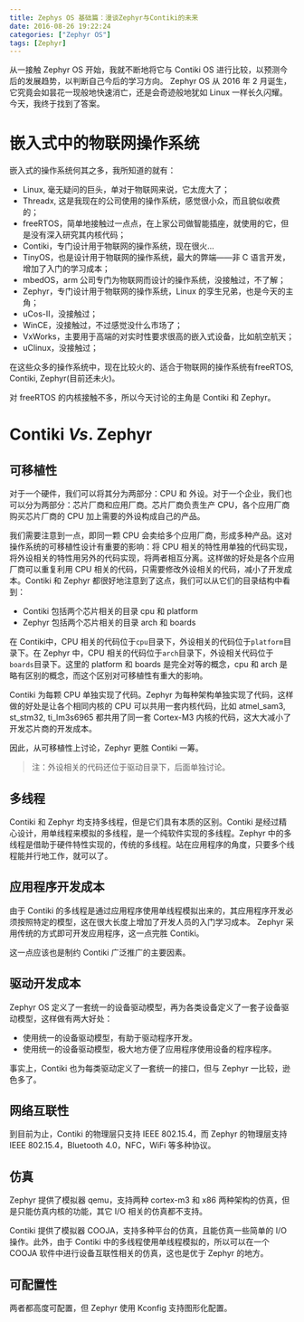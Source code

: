```yaml
---
title: Zephys OS 基础篇：漫谈Zephyr与Contiki的未来
date: 2016-08-26 19:22:24
categories: ["Zephyr OS"]
tags: [Zephyr]
---
```

从一接触 Zephyr OS 开始，我就不断地将它与 Contiki OS 进行比较，以预测今后的发展趋势，以判断自己今后的学习方向。 Zephyr OS 从 2016 年 2 月诞生，它究竟会如昙花一现般地快速消亡，还是会奇迹般地犹如 Linux 一样长久闪耀。今天，我终于找到了答案。
<!--more-->
# 嵌入式中的物联网操作系统
嵌入式的操作系统何其之多，我所知道的就有：
- Linux, 毫无疑问的巨头，单对于物联网来说，它太庞大了；
- Threadx, 这是我现在的公司使用的操作系统，感觉很小众，而且貌似收费的；
- freeRTOS，简单地接触过一点点，在上家公司做智能插座，就使用的它，但是没有深入研究其内核代码；
- Contiki，专门设计用于物联网的操作系统，现在很火...
- TinyOS，也是设计用于物联网的操作系统，最大的弊端——非 C 语言开发，增加了入门的学习成本；
- mbedOS，arm 公司专门为物联网而设计的操作系统，没接触过，不了解；
- Zephyr，专门设计用于物联网的操作系统，Linux 的孪生兄弟，也是今天的主角；
- uCos-II，没接触过；
- WinCE，没接触过，不过感觉没什么市场了；
- VxWorks，主要用于高端的对实时性要求很高的嵌入式设备，比如航空航天；
- uClinux，没接触过；

在这些众多的操作系统中，现在比较火的、适合于物联网的操作系统有freeRTOS, Contiki, Zephyr(目前还未火)。

对 freeRTOS 的内核接触不多，所以今天讨论的主角是 Contiki 和 Zephyr。

# Contiki *Vs*. Zephyr

## 可移植性
对于一个硬件，我们可以将其分为两部分：CPU 和 外设。对于一个企业，我们也可以分为两部分：芯片厂商和应用厂商。芯片厂商负责生产 CPU，各个应用厂商购买芯片厂商的 CPU 加上需要的外设构成自己的产品。

我们需要注意到一点，即同一颗 CPU 会卖给多个应用厂商，形成多种产品。这对操作系统的可移植性设计有重要的影响：将 CPU 相关的特性用单独的代码实现，将外设相关的特性用另外的代码实现，将两者相互分离。这样做的好处是各个应用厂商可以重复利用 CPU 相关的代码，只需要修改外设相关的代码，减小了开发成本。Contiki 和 Zephyr 都很好地注意到了这点，我们可以从它们的目录结构中看到：
- Contiki 包括两个芯片相关的目录 cpu 和 platform
- Zephyr 包括两个芯片相关的目录 arch 和 boards

在 Contiki中，CPU 相关的代码位于`cpu`目录下，外设相关的代码位于`platform`目录下。在 Zephyr 中，CPU 相关的代码位于`arch`目录下，外设相关代码位于`boards`目录下。这里的 platform 和 boards 是完全对等的概念，cpu 和 arch 是略有区别的概念，而这个区别对可移植性有重大的影响。

Contiki 为每颗 CPU 单独实现了代码。Zephyr 为每种架构单独实现了代码，这样做的好处是让各个相同内核的 CPU 可以共用一套内核代码，比如 atmel_sam3, st_stm32, ti_lm3s6965 都共用了同一套 Cortex-M3 内核的代码，这大大减小了开发芯片商的开发成本。

因此，从可移植性上讨论，Zephyr 更胜 Contiki 一筹。

> 注：外设相关的代码还位于驱动目录下，后面单独讨论。

## 多线程
Contiki 和 Zephyr 均支持多线程，但是它们具有本质的区别。Contiki 是经过精心设计，用单线程来模拟的多线程，是一个纯软件实现的多线程。Zephyr 中的多线程是借助于硬件特性实现的，传统的多线程。站在应用程序的角度，只要多个线程能并行地工作，就可以了。

## 应用程序开发成本
由于 Contiki 的多线程是通过应用程序使用单线程模拟出来的，其应用程序开发必须按照特定的模型，这在很大长度上增加了开发人员的入门学习成本。
Zephyr 采用传统的方式即可开发应用程序，这一点完胜 Contiki。

这一点应该也是制约 Contiki 广泛推广的主要因素。
## 驱动开发成本
Zephyr OS 定义了一套统一的设备驱动模型，再为各类设备定义了一套子设备驱动模型，这样做有两大好处：
- 使用统一的设备驱动模型，有助于驱动程序开发。
- 使用统一的设备驱动模型，极大地方便了应用程序使用设备的程序程序。

事实上，Contiki 也为每类驱动定义了一套统一的接口，但与 Zephyr 一比较，逊色多了。

## 网络互联性
到目前为止，Contiki 的物理层只支持 IEEE 802.15.4，而 Zephyr 的物理层支持 IEEE 802.15.4，Bluetooth 4.0，NFC，WiFi 等多种协议。

## 仿真
Zephyr 提供了模拟器 qemu，支持两种 cortex-m3 和 x86 两种架构的仿真，但是只能仿真内核的功能，其它 I/O 相关的仿真都不支持。

Contiki 提供了模拟器 COOJA，支持多种平台的仿真，且能仿真一些简单的 I/O 操作。此外，由于 Contiki 中的多线程使用单线程模拟的，所以可以在一个 COOJA 软件中进行设备互联性相关的仿真，这也是优于 Zephyr 的地方。
## 可配置性
两者都高度可配置，但 Zephyr 使用 Kconfig 支持图形化配置。
